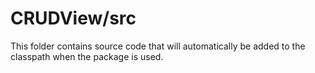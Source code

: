 # CRUDView/src

This folder contains source code that will automatically be added to the classpath when
the package is used.
